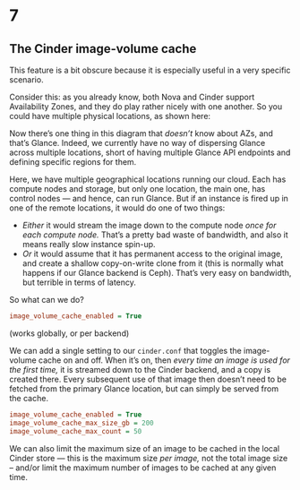 # 7

## The Cinder image-volume cache

<!-- Note -->
This feature is a bit obscure because it is especially useful in a
very specific scenario.

Consider this: as you already know, both Nova and Cinder support
Availability Zones, and they do play rather nicely with one
another. So you could have multiple physical locations, as shown here:


<!-- .slide: data-background="images/cinder-image-volume-cache.svg" data-background-size="contain" -->

<!-- Note -->
Now there’s one thing in this diagram that *doesn’t* know about AZs,
and that’s Glance. Indeed, we currently have no way of dispersing
Glance across multiple locations, short of having multiple Glance API
endpoints and defining specific regions for them.

Here, we have multiple geographical locations running our cloud. Each
has compute nodes and storage, but only one location, the main one,
has control nodes — and hence, can run Glance. But if an instance is
fired up in one of the remote locations, it would do one of two
things:

* _Either_ it would stream the image down to the compute node _once
  for each compute node._ That’s a pretty bad waste of bandwidth, and
  also it means really slow instance spin-up.
* _Or_ it would assume that it has permanent access to the original
  image, and create a shallow copy-on-write clone from it (this is
  normally what happens if our Glance backend is Ceph). That’s very
  easy on bandwidth, but terrible in terms of latency.

So what can we do?


```ini
image_volume_cache_enabled = True
```
(works globally, or per backend)

<!-- Note -->
We can add a single setting to our `cinder.conf` that toggles the
image-volume cache on and off. When it’s on, then _every time an image
is used for the first time,_ it is streamed down to the Cinder
backend, and a copy is created there. Every subsequent use of that
image then doesn’t need to be fetched from the primary Glance
location, but can simply be served from the cache.


```ini
image_volume_cache_enabled = True
image_volume_cache_max_size_gb = 200
image_volume_cache_max_count = 50
```

<!-- Note -->
We can also limit the maximum size of an image to be cached in the
local Cinder store — this is the maximum size _per image,_ not the
total image size – and/or limit the maximum number of images to be
cached at any given time. 
